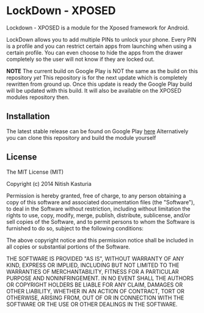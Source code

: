 LockDown - XPOSED
=========

Lockdown - XPOSED is a module for the Xposed framework for Android.

LockDown allows you to add multiple PINs to unlock your phone. Every PIN is a profile and you can restrict certain apps from launching when using a certain profile. You can even choose to hide the apps from the drawer completely so the user will not know if they are locked out.

**NOTE**
The current build on Google Play is NOT the same as the build on this repository *yet*
This repository is for the next update which is completely rewritten from ground up. Once this update is ready the Google Play build will be updated with this build.
It will also be available on the XPOSED modules repository then.

Installation
--------------
The latest stable release can be found on Google Play [here](https://play.google.com/store/apps/details?id=com.nitishkasturia.lockdown)
Alternatively you can clone this repository and build the module yourself

License
----
The MIT License (MIT)

Copyright (c) 2014 Nitish Kasturia

Permission is hereby granted, free of charge, to any person obtaining a copy
of this software and associated documentation files (the "Software"), to deal
in the Software without restriction, including without limitation the rights
to use, copy, modify, merge, publish, distribute, sublicense, and/or sell
copies of the Software, and to permit persons to whom the Software is
furnished to do so, subject to the following conditions:

The above copyright notice and this permission notice shall be included in
all copies or substantial portions of the Software.

THE SOFTWARE IS PROVIDED "AS IS", WITHOUT WARRANTY OF ANY KIND, EXPRESS OR
IMPLIED, INCLUDING BUT NOT LIMITED TO THE WARRANTIES OF MERCHANTABILITY,
FITNESS FOR A PARTICULAR PURPOSE AND NONINFRINGEMENT. IN NO EVENT SHALL THE
AUTHORS OR COPYRIGHT HOLDERS BE LIABLE FOR ANY CLAIM, DAMAGES OR OTHER
LIABILITY, WHETHER IN AN ACTION OF CONTRACT, TORT OR OTHERWISE, ARISING FROM,
OUT OF OR IN CONNECTION WITH THE SOFTWARE OR THE USE OR OTHER DEALINGS IN
THE SOFTWARE.